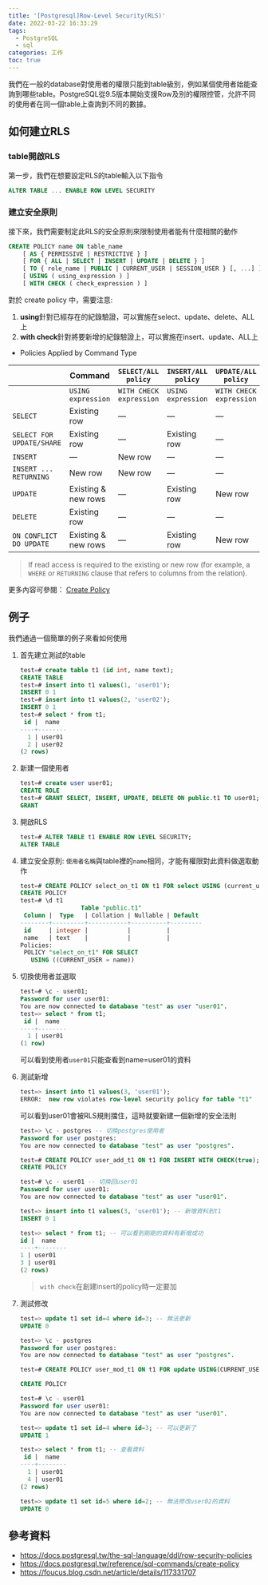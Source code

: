 ```yaml
---
title: '[Postgresql]Row-Level Security(RLS)'
date: 2022-03-22 16:33:29
tags:
  - PostgreSQL
  - sql
categories: 工作
toc: true
---
```


我們在一般的database對使用者的權限只能到table級別，例如某個使用者始能查詢到哪些table。PostgreSQL從9.5版本開始支援Row及別的權限控管，允許不同的使用者在同一個table上查詢到不同的數據。

<!-- more -->

## 如何建立RLS

### table開啟RLS

第一步，我們在想要設定RLS的table輸入以下指令

```sql
ALTER TABLE ... ENABLE ROW LEVEL SECURITY
```

### 建立安全原則

接下來，我們需要制定此RLS的安全原則來限制使用者能有什麼相關的動作

```sql
CREATE POLICY name ON table_name
    [ AS { PERMISSIVE | RESTRICTIVE } ]
    [ FOR { ALL | SELECT | INSERT | UPDATE | DELETE } ]
    [ TO { role_name | PUBLIC | CURRENT_USER | SESSION_USER } [, ...] ]
    [ USING ( using_expression ) ]
    [ WITH CHECK ( check_expression ) ]
```

對於 create policy 中，需要注意:

1. **using**針對已經存在的紀錄驗證，可以實施在select、update、delete、ALL上
2. **with check**針對將要新增的紀錄驗證上，可以實施在insert、update、ALL上

- Policies Applied by Command Type

| | Command | `SELECT/ALL policy` | `INSERT/ALL policy` | `UPDATE/ALL policy` | `DELETE/ALL policy` |
| - | - | - | - | - | - |
| | `USING expression` | `WITH CHECK expression` | `USING expression` | `WITH CHECK expression` | `USING expression`|
| `SELECT` | Existing row | — | — | — | — |
| `SELECT FOR UPDATE/SHARE` | Existing row | — | Existing row | — | — |
| `INSERT` | — | New row | — | — | — |
| `INSERT ... RETURNING` | New row | New row | — | — | — |
| `UPDATE` | Existing & new rows | — | Existing row | New row | — |
| `DELETE` | Existing row | — | — | — | Existing row |
| `ON CONFLICT DO UPDATE` | Existing & new rows | — | Existing row | New row | — |

> If read access is required to the existing or new row (for example, a `WHERE` or `RETURNING` clause that refers to columns from the relation).

更多內容可參閱： [Create Policy](https://docs.postgresql.tw/reference/sql-commands/create-policy)

## 例子

我們通過一個簡單的例子來看如何使用

1. 首先建立測試的table

   ```sql
   test=# create table t1 (id int, name text);
   CREATE TABLE
   test=# insert into t1 values(1, 'user01');
   INSERT 0 1
   test=# insert into t1 values(2, 'user02');
   INSERT 0 1
   test=# select * from t1;
    id |  name  
   ----+--------
     1 | user01
     2 | user02
   (2 rows)
   ```

2. 新建一個使用者

   ```sql
   test=# create user user01;
   CREATE ROLE
   test=# GRANT SELECT, INSERT, UPDATE, DELETE ON public.t1 TO user01;
   GRANT
   ```

3. 開啟RLS

   ```sql
   test=# ALTER TABLE t1 ENABLE ROW LEVEL SECURITY;
   ALTER TABLE
   ```

4. 建立安全原則: `使用者名稱`與table裡的`name`相同，才能有權限對此資料做選取動作

   ```sql
   test=# CREATE POLICY select_on_t1 ON t1 FOR select USING (current_user=name);
   CREATE POLICY
   test=# \d t1
                    Table "public.t1"
    Column |  Type   | Collation | Nullable | Default 
   --------+---------+-----------+----------+---------
    id     | integer |           |          | 
    name   | text    |           |          | 
   Policies:
    POLICY "select_on_t1" FOR SELECT
      USING ((CURRENT_USER = name))
   ```

5. 切換使用者並選取

   ```sql
   test=# \c - user01;
   Password for user user01: 
   You are now connected to database "test" as user "user01".
   test=> select * from t1;
    id |  name  
   ----+--------
     1 | user01
   (1 row)
   ```

   可以看到使用者`user01`只能查看到name=user01的資料

6. 測試新增

   ```sql
   test=> insert into t1 values(3, 'user01');
   ERROR:  new row violates row-level security policy for table "t1"
   ```

   可以看到user01會被RLS規則擋住，這時就要新建一個新增的安全法則

   ```sql
   test=> \c - postgres -- 切換postgres使用者
   Password for user postgres:
   You are now connected to database "test" as user "postgres".

   test=# CREATE POLICY user_add_t1 ON t1 FOR INSERT WITH CHECK(true); -- 建立policy
   CREATE POLICY

   test=# \c - user01 -- 切換回user01
   Password for user user01: 
   You are now connected to database "test" as user "user01".

   test=> insert into t1 values(3, 'user01'); -- 新增資料到t1
   INSERT 0 1

   test=> select * from t1; -- 可以看到剛剛的資料有新增成功
   id |  name  
   ----+--------
   1 | user01
   3 | user01
   (2 rows)
   ```
  
   > `with check`在創建insert的policy時一定要加

7. 測試修改

   ```sql
   test=> update t1 set id=4 where id=3; -- 無法更新
   UPDATE 0

   test=> \c - postgres
   Password for user postgres: 
   You are now connected to database "test" as user "postgres".

   test=# CREATE POLICY user_mod_t1 ON t1 FOR update USING(CURRENT_USER=name); -- 創建更新的安全策略

   CREATE POLICY
   
   test=# \c - user01
   Password for user user01: 
   You are now connected to database "test" as user "user01".

   test=> update t1 set id=4 where id=3; -- 可以更新了
   UPDATE 1

   test=> select * from t1; -- 查看資料
    id |  name  
   ----+--------
     1 | user01
     4 | user01
   (2 rows)

   test=> update t1 set id=5 where id=2; -- 無法修改user02的資料
   UPDATE 0
   ```

## 參考資料

- <https://docs.postgresql.tw/the-sql-language/ddl/row-security-policies>
- <https://docs.postgresql.tw/reference/sql-commands/create-policy>
- <https://foucus.blog.csdn.net/article/details/117331707>

